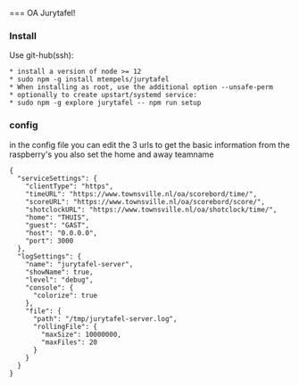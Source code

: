 ===
OA Jurytafel!


### Install
Use git-hub(ssh):
	
	* install a version of node >= 12
	* sudo npm -g install mtempels/jurytafel
	* When installing as root, use the additional option --unsafe-perm
	* optionally to create upstart/systemd service:
	* sudo npm -g explore jurytafel -- npm run setup
### config
in the config file you can edit the 3 urls to get the basic information from the raspberry's
you also set the home and away teamname

```
{
  "serviceSettings": {
    "clientType": "https",
    "timeURL": "https://www.townsville.nl/oa/scorebord/time/",
    "scoreURL": "https://www.townsville.nl/oa/scorebord/score/",
    "shotclockURL": "https://www.townsville.nl/oa/shotclock/time/",
    "home": "THUIS",
    "guest": "GAST",
    "host": "0.0.0.0",
    "port": 3000
  },
  "logSettings": {
    "name": "jurytafel-server",
    "showName": true,
    "level": "debug",
    "console": {
      "colorize": true
    },
    "file": {
      "path": "/tmp/jurytafel-server.log",
      "rollingFile": {
        "maxSize": 10000000,
        "maxFiles": 20
      }
    }
  }
}
```
